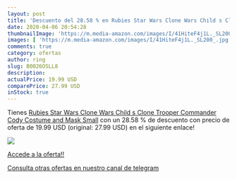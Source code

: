 ```yaml
---
layout: post
title: 'Descuento del 28.58 % en Rubies Star Wars Clone Wars Child s Clon'
date: 2020-04-06 20:54:28
thumbnailImage: 'https://m.media-amazon.com/images/I/41HiteF4j1L._SL200_.jpg'
images: [ 'https://m.media-amazon.com/images/I/41HiteF4j1L._SL200_.jpg' ]
comments: true
category: ofertas
author: ring
slug: B0026OSLL8
description:
actualPrice: 19.99 USD
comparePrice: 27.99 USD
inStock: true
---
```


Tienes [Rubies Star Wars Clone Wars Child s Clone Trooper Commander Cody Costume and Mask  Small](https://www.amazon.com/dp/B0026OSLL8/?tag=redken08-20) con un 28.58 % de descuento con precio de oferta de 19.99 USD (original: 27.99 USD) en el siguiente enlace!

[![](https://m.media-amazon.com/images/I/41HiteF4j1L._SL200_.jpg)](https://www.amazon.com/dp/B0026OSLL8/?tag=redken08-20)

[Accede a la oferta!!](https://www.amazon.com/dp/B0026OSLL8/?tag=redken08-20)

[Consulta otras ofertas en nuestro canal de telegram](https://t.me/s/ofertas25)
